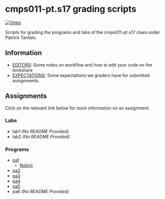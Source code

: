 # cmps011-pt.s17 grading scripts

[![Gitter](https://badges.gitter.im/4U6U57/cmps011-pt.s17.grading.svg)](https://gitter.im/4U6U57/cmps011-pt.s17.grading)

Scripts for grading the programs and labs of the cmps011-pt.s17 class
under Patrick Tantalo.

## Information
- [EDITORS](docs/EDITORS.md): Some notes on workflow and how to edit
your code on the timeshare
- [EXPECTATIONS](docs/EXPECTATIONS.md): Some expectations we graders
have for submitted assignments.

## Assignments

Click on the relevant link below for more information on an assignment.

### Labs

- lab1 *(No README Provided)*
- lab2 *(No README Provided)*

### Programs

- [pa1](pa1)
    - [Rubric](pa1/RUBRIC.md)
- [pa2](pa2)
- [pa3](pa3)
- [pa4](pa4)
- [pa5](pa5)
- pa6 *(No README Provided)*
